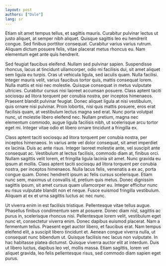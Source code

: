 ```yaml
---
layout: post
authors: ["Dule"]
lang: sr
---
```


Etiam sit amet tempus tellus, et sagittis mauris. Curabitur pulvinar lectus ut justo aliquet, at semper nibh aliquet. Quisque sagittis leo eu hendrerit congue. Sed finibus porttitor consequat. Curabitur varius varius rutrum. Aliquam dictum posuere felis, vitae placerat metus rhoncus eu. Nam elementum eget ante quis hendrerit.

Sed feugiat faucibus eleifend. Nullam sed pulvinar sapien. Suspendisse rhoncus, lacus at tincidunt ullamcorper, odio mi facilisis dui, sit amet aliquet sem ligula eu turpis. Cras ut vehicula ligula, sed iaculis quam. Nulla facilisi. Integer mauris velit, varius faucibus tortor quis, mattis consequat lorem. Nulla mattis et nisi nec molestie. Quisque consequat in metus vulputate ultricies. Curabitur cursus nisi laoreet accumsan posuere. Class aptent taciti sociosqu ad litora torquent per conubia nostra, per inceptos himenaeos. Praesent blandit pulvinar feugiat. Donec aliquet ligula at nisi vestibulum, quis ornare nisi pulvinar. Proin lobortis, nisi quis mattis posuere, eros erat facilisis quam, at vestibulum lectus magna sed erat. Nunc porta volutpat nunc, ut molestie libero eleifend nec. Nullam pretium, magna nec elementum commodo, augue ligula facilisis nibh, ut scelerisque arcu tortor eget mi. Integer vitae odio et libero ornare tincidunt a fringilla ex.

Class aptent taciti sociosqu ad litora torquent per conubia nostra, per inceptos himenaeos. In varius ante vel dolor consequat, sit amet imperdiet ex lacinia. Duis ac ante risus. Integer laoreet molestie ante, vel suscipit ante consequat ac. Vestibulum at lectus facilisis, commodo diam at, finibus orci. Nullam sagittis velit lorem, et fringilla ligula lacinia sit amet. Nunc gravida eu ipsum at mollis. Class aptent taciti sociosqu ad litora torquent per conubia nostra, per inceptos himenaeos. Nulla lacus felis, venenatis a ex ac, porta congue quam. Donec hendrerit ipsum ac felis cursus scelerisque. Etiam nunc sem, maximus ut convallis id, pretium quis metus. Donec dignissim sagittis ipsum, sit amet cursus quam ullamcorper eu. Integer efficitur nunc eu risus vulputate blandit non et neque. Fusce euismod fringilla vestibulum. Aliquam at ex et urna sagittis luctus ac nec nunc.

Ut viverra enim in est facilisis tristique. Pellentesque vitae tellus augue. Phasellus finibus condimentum sem at posuere. Donec diam nisl, sagittis ac purus in, scelerisque rhoncus nisi. Pellentesque lorem velit, vestibulum eget nunc et, consectetur viverra enim. Donec dapibus euismod placerat. Nam a fermentum tellus. Praesent eget auctor libero, et faucibus erat. Nam tempus eleifend elit, a suscipit libero tincidunt et. Aenean congue viverra nulla, ut consequat nunc bibendum ut. Quisque facilisis nec lacus non vulputate. In hac habitasse platea dictumst. Quisque viverra auctor elit at interdum. Duis ut libero luctus, dapibus leo vel, mollis massa. Etiam sagittis, lorem vel aliquet gravida, leo felis pellentesque risus, sed commodo diam sapien eget purus.
